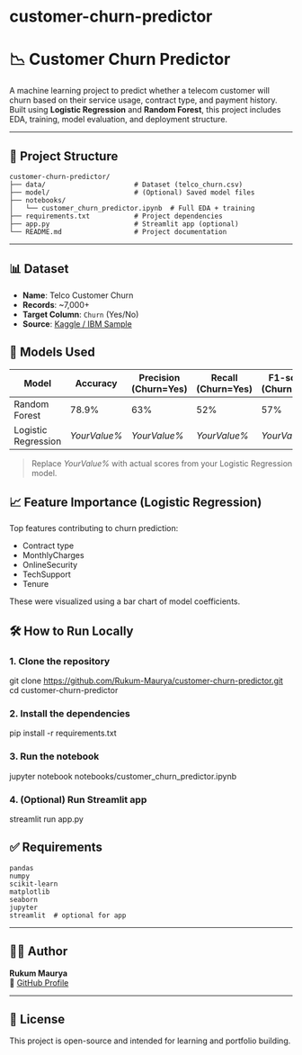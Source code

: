 # customer-churn-predictor
# 📉 Customer Churn Predictor

A machine learning project to predict whether a telecom customer will churn based on their service usage, contract type, and payment history. Built using **Logistic Regression** and **Random Forest**, this project includes EDA, training, model evaluation, and deployment structure.

---

## 📁 Project Structure

```
customer-churn-predictor/
├── data/                      # Dataset (telco_churn.csv)
├── model/                     # (Optional) Saved model files
├── notebooks/
│   └── customer_churn_predictor.ipynb  # Full EDA + training
├── requirements.txt           # Project dependencies
├── app.py                     # Streamlit app (optional)
└── README.md                  # Project documentation
```

---

## 📊 Dataset

- **Name**: Telco Customer Churn
- **Records**: ~7,000+
- **Target Column**: `Churn` (Yes/No)
- **Source**: [Kaggle / IBM Sample](https://www.kaggle.com/datasets/blastchar/telco-customer-churn)



## 🧠 Models Used

| Model               | Accuracy | Precision (Churn=Yes) | Recall (Churn=Yes) | F1-score (Churn=Yes) |
|--------------------|----------|------------------------|--------------------|----------------------|
| Random Forest       | 78.9%    | 63%                    | 52%                | 57%                  |
| Logistic Regression | *YourValue%* | *YourValue%*             | *YourValue%*           | *YourValue%*             |

> Replace *YourValue%* with actual scores from your Logistic Regression model.



## 📈 Feature Importance (Logistic Regression)

Top features contributing to churn prediction:
- Contract type
- MonthlyCharges
- OnlineSecurity
- TechSupport
- Tenure

These were visualized using a bar chart of model coefficients.



## 🛠️ How to Run Locally

### 1. Clone the repository


git clone https://github.com/Rukum-Maurya/customer-churn-predictor.git
cd customer-churn-predictor


### 2. Install the dependencies


pip install -r requirements.txt


### 3. Run the notebook


jupyter notebook notebooks/customer_churn_predictor.ipynb


### 4. (Optional) Run Streamlit app


streamlit run app.py



## ✅ Requirements

```
pandas
numpy
scikit-learn
matplotlib
seaborn
jupyter
streamlit  # optional for app
```

---

## 🙋‍♂️ Author

**Rukum Maurya**  
🔗 [GitHub Profile](https://github.com/Rukum-Maurya)

---

## 📃 License

This project is open-source and intended for learning and portfolio building.
